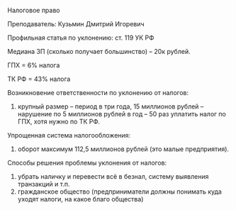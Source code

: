 Налоговое право

Преподаватель: Кузьмин Дмитрий Игоревич

Профильная статья по уклонению: ст. 119 УК РФ

Медиана ЗП (сколько получает большинство) – 20к рублей.

ГПХ = 6% налога

ТК РФ = 43% налога

Возникновение ответственности по уклонению от налогов:

1. крупный размер – период в три года, 15 миллионов рублей – нарушение по 5 миллионов рублей в год – 50 раз уплатить налог по ГПХ, хотя нужно по ТК РФ.

Упрощенная система налогообложения:

1. оборот максимум 112,5 миллионов рублей (это малые предприятия).

Способы решения проблемы уклонения от налогов:

1. убрать наличку и перевести всё в безнал, систему выявления транзакций и т.п.
2. гражданское общество (предприниматели должны понимать куда уходят налоги, на какое благо общества)